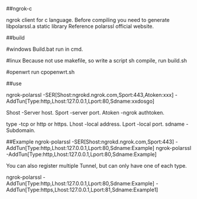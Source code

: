 ##ngrok-c

ngrok client for c language.
Before compiling you need to generate libpolarssl.a static library Reference polarssl official website.




##build

#windows
Build.bat run in cmd.


#linux
Because not use makefile, so write a script sh compile, run build.sh


#openwrt
run cpopenwrt.sh




##use 

ngrok-polarssl -SER[Shost:ngrokd.ngrok.com,Sport:443,Atoken:xxx] -AddTun[Type:http,Lhost:127.0.0.1,Lport:80,Sdname:xxdosgo]


Shost   -Server host.
Sport   -server port.
Atoken  -ngrok authtoken.


type    -tcp or http or https.
Lhost   -local address.
Lport   -local port.
sdname  -Subdomain.


##Example
ngrok-polarssl -SER[Shost:ngrokd.ngrok.com,Sport:443] -AddTun[Type:http,Lhost:127.0.0.1,Lport:80,Sdname:Example]
ngrok-polarssl -AddTun[Type:http,Lhost:127.0.0.1,Lport:80,Sdname:Example]

You can also register multiple Tunnel, but can only have one of each type.

ngrok-polarssl -AddTun[Type:http,Lhost:127.0.0.1,Lport:80,Sdname:Example] -AddTun[Type:https,Lhost:127.0.0.1,Lport:81,Sdname:Example1]

 











